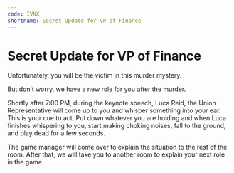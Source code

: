 ```yaml
---
code: IVNX
shortname: Secret Update for VP of Finance
---
```


# Secret Update for VP of Finance

Unfortunately, you will be the victim in this murder mystery.

But don’t worry, we have a new role for you after the murder.

Shortly after <span data-relativeminutes="30">7:00 PM</span>, during the keynote speech, Luca Reid, the Union Representative will come up to you and whisper something into your ear. This is your cue to act. Put down whatever you are holding and when Luca finishes whispering to you, start making choking noises, fall to the ground, and play dead for a few seconds.

The game manager will come over to explain the situation to the rest of the room. After that, we will take you to another room to explain your next role in the game.
